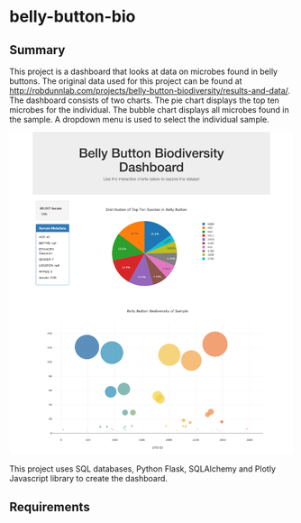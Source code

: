 # belly-button-bio

## Summary

This project is a dashboard that looks at data on microbes found in belly buttons. The original data used for this project can be  found at http://robdunnlab.com/projects/belly-button-biodiversity/results-and-data/. The dashboard consists of two charts. The pie chart displays the top ten microbes for the individual. The bubble chart displays all microbes found in the sample. A dropdown menu is used to select the individual sample.

![alt-text](https://raw.githubusercontent.com/jonathanpiech/belly-button-bio/master/bbb1.png "Image of dashboard")

This project uses SQL databases, Python Flask, SQLAlchemy and Plotly Javascript library to create the dashboard.

## Requirements